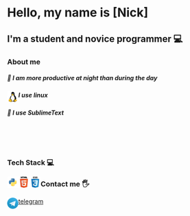 # Hello, my name is [Nick] 

## I'm a student and novice programmer 💻

### About me
##### 🌚 *I am more productive at night than during the day*

#####  <img align="left" alt="LINUX" width="26px" src="https://raw.githubusercontent.com/github/explore/80688e429a7d4ef2fca1e82350fe8e3517d3494d/topics/linux/linux.png" /> *I use linux*
##### 📄  *I use SublimeText*

<br />
<br />
<br />

### Tech Stack 💻
 <img align="left" alt="PYTHON" width="26px" src="https://raw.githubusercontent.com/github/explore/80688e429a7d4ef2fca1e82350fe8e3517d3494d/topics/python/python.png" />
 <img align="left" alt="HTML5" width="26px" src="https://raw.githubusercontent.com/github/explore/80688e429a7d4ef2fca1e82350fe8e3517d3494d/topics/html/html.png" />
 <img align="left" alt="CSS" width="26px" src="https://raw.githubusercontent.com/github/explore/80688e429a7d4ef2fca1e82350fe8e3517d3494d/topics/css/css.png" />
 
 ### Contact me 🖐️
 <img align="left" alt="TELEGRAM" width="26px" src=" https://raw.githubusercontent.com/github/explore/80688e429a7d4ef2fca1e82350fe8e3517d3494d/topics/telegram/telegram.png" />[telegram]
 
 
[telegram]: http://t.me/deplfin
 
 

